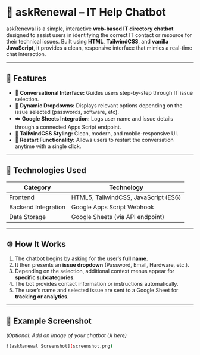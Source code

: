 # 🧠 askRenewal – IT Help Chatbot

askRenewal is a simple, interactive **web-based IT directory chatbot** designed to assist users in identifying the correct IT contact or resource for their technical issues. Built using **HTML**, **TailwindCSS**, and **vanilla JavaScript**, it provides a clean, responsive interface that mimics a real-time chat interaction.

---

## 🚀 Features

- 💬 **Conversational Interface:** Guides users step-by-step through IT issue selection.  
- 🧩 **Dynamic Dropdowns:** Displays relevant options depending on the issue selected (passwords, software, etc).  
- ☁️ **Google Sheets Integration:** Logs user name and issue details through a connected Apps Script endpoint.  
- 🎨 **TailwindCSS Styling:** Clean, modern, and mobile-responsive UI.  
- 🔄 **Restart Functionality:** Allows users to restart the conversation anytime with a single click.

---

## 🧱 Technologies Used

| Category | Technology |
|-----------|-------------|
| Frontend | HTML5, TailwindCSS, JavaScript (ES6) |
| Backend Integration | Google Apps Script Webhook |
| Data Storage | Google Sheets (via API endpoint) |

---

## ⚙️ How It Works

1. The chatbot begins by asking for the user’s **full name**.  
2. It then presents an **issue dropdown** (Password, Email, Hardware, etc.).  
3. Depending on the selection, additional context menus appear for **specific subcategories**.  
4. The bot provides contact information or instructions automatically.  
5. The user’s name and selected issue are sent to a Google Sheet for **tracking or analytics**.

---

## 📸 Example Screenshot

*(Optional: Add an image of your chatbot UI here)*

```bash
![askRenewal Screenshot](screenshot.png)
